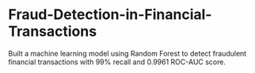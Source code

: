 # Fraud-Detection-in-Financial-Transactions
Built a machine learning model using Random Forest to detect fraudulent financial transactions with 99% recall and 0.9961 ROC-AUC score.

